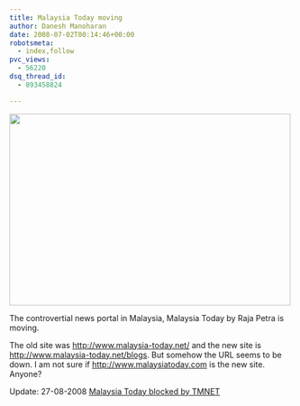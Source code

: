 ```yaml
---
title: Malaysia Today moving
author: Danesh Manoharan
date: 2008-07-02T00:14:46+00:00
robotsmeta:
  - index,follow
pvc_views:
  - 56220
dsq_thread_id:
  - 893458824

---
```

[<img loading="lazy" class="alignnone size-medium wp-image-648" title="malaysia-today" src="/wp-content/uploads/2008/07/malaysia-today-499x340.png" alt="" width="499" height="340" srcset="/wp-content/uploads/2008/07/malaysia-today-499x340.png 499w, /wp-content/uploads/2008/07/malaysia-today.png 554w" sizes="(max-width: 499px) 100vw, 499px" />][1]

The controvertial news portal in Malaysia, Malaysia Today by Raja Petra is moving.

The old site was http://www.malaysia-today.net/ and the new site is http://www.malaysia-today.net/blogs. But somehow the URL seems to be down. I am not sure if http://www.malaysiatoday.com is the new site. Anyone?

Update: 27-08-2008 [Malaysia Today blocked by TMNET][2]

 [1]: /wp-content/uploads/2008/07/malaysia-today.png
 [2]: /posts/malaysia-today-blocked-by-tmnet/